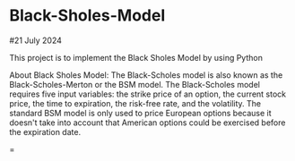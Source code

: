 # Black-Sholes-Model
#21 July 2024

This project is to implement the Black Sholes Model by using Python

About Black Sholes Model:
The Black-Scholes model is also known as the Black-Scholes-Merton or the BSM model.
The Black-Scholes model requires five input variables: the strike price of an option, the current stock price, the time to expiration, the risk-free rate, and the volatility.
The standard BSM model is only used to price European options because it doesn't take into account that American options could be exercised before the expiration date.

=
